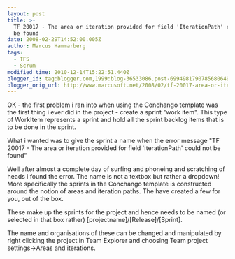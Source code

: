```yaml
---
layout: post
title: >-
  TF 20017 - The area or iteration provided for field 'IterationPath' could not
  be found
date: 2008-02-29T14:52:00.005Z
author: Marcus Hammarberg
tags:
  - TFS
  - Scrum
modified_time: 2010-12-14T15:22:51.440Z
blogger_id: tag:blogger.com,1999:blog-36533086.post-6994981790785680649
blogger_orig_url: http://www.marcusoft.net/2008/02/tf-20017-area-or-iteration-provided-for.html
---
```


OK - the first problem i ran into when using the Conchango template
was the first thing i ever did in the project - create a sprint "work
item". This type of WorkItem represents a sprint and hold all the sprint
backlog items that is to be done in the sprint.

What i wanted was to give the sprint a name when the error message "TF
20017 - The area or iteration provided for field 'IterationPath' could
not be found"

Well after almost a complete day of surfing and phoneing and scratching
of heads i found the error. The name is not a textbox but rather a
dropdown! More specifically the sprints in the Conchango template is
constructed around the notion of areas and iteration paths. The have
created a few for you, out of the box.

These make up the sprints for the project and hence needs to be named
(or selected in that box rather)
\[projectname\]/\[Release\]/\[Sprint\].

The name and organisations of these can be changed and manipulated by
right clicking the project in Team Explorer and choosing Team project
settings-\>Areas and iterations.
